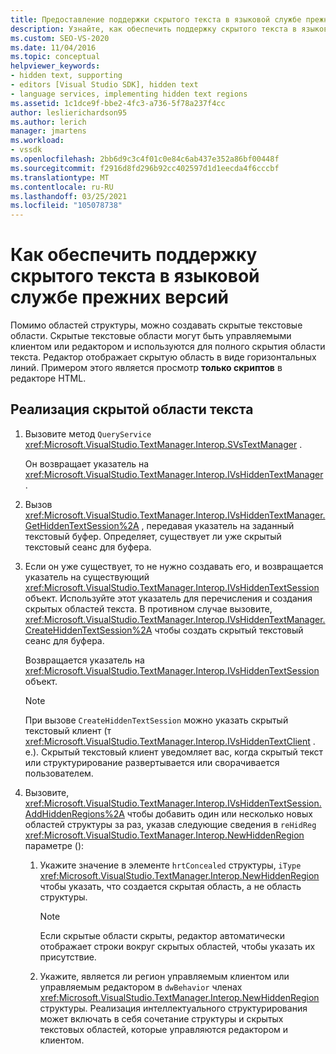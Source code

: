 ```yaml
---
title: Предоставление поддержки скрытого текста в языковой службе прежних версий
description: Узнайте, как обеспечить поддержку скрытого текста в языковой службе прежних версий, добавив управляемые редактором или скрытые текстовые области с управлением клиентами.
ms.custom: SEO-VS-2020
ms.date: 11/04/2016
ms.topic: conceptual
helpviewer_keywords:
- hidden text, supporting
- editors [Visual Studio SDK], hidden text
- language services, implementing hidden text regions
ms.assetid: 1c1dce9f-bbe2-4fc3-a736-5f78a237f4cc
author: leslierichardson95
ms.author: lerich
manager: jmartens
ms.workload:
- vssdk
ms.openlocfilehash: 2bb6d9c3c4f01c0e84c6ab437e352a86bf00448f
ms.sourcegitcommit: f2916d8fd296b92cc402597d1d1eecda4f6cccbf
ms.translationtype: MT
ms.contentlocale: ru-RU
ms.lasthandoff: 03/25/2021
ms.locfileid: "105078738"
---
```

# <a name="how-to-provide-hidden-text-support-in-a-legacy-language-service"></a>Как обеспечить поддержку скрытого текста в языковой службе прежних версий
Помимо областей структуры, можно создавать скрытые текстовые области. Скрытые текстовые области могут быть управляемыми клиентом или редактором и используются для полного скрытия области текста. Редактор отображает скрытую область в виде горизонтальных линий. Примером этого является просмотр **только скриптов** в редакторе HTML.

## <a name="to-implement-a-hidden-text-region"></a>Реализация скрытой области текста

1. Вызовите метод `QueryService` <xref:Microsoft.VisualStudio.TextManager.Interop.SVsTextManager> .

     Он возвращает указатель на <xref:Microsoft.VisualStudio.TextManager.Interop.IVsHiddenTextManager> .

2. Вызов <xref:Microsoft.VisualStudio.TextManager.Interop.IVsHiddenTextManager.GetHiddenTextSession%2A> , передавая указатель на заданный текстовый буфер. Определяет, существует ли уже скрытый текстовый сеанс для буфера.

3. Если он уже существует, то не нужно создавать его, и возвращается указатель на существующий <xref:Microsoft.VisualStudio.TextManager.Interop.IVsHiddenTextSession> объект. Используйте этот указатель для перечисления и создания скрытых областей текста. В противном случае вызовите, <xref:Microsoft.VisualStudio.TextManager.Interop.IVsHiddenTextManager.CreateHiddenTextSession%2A> чтобы создать скрытый текстовый сеанс для буфера.

     Возвращается указатель на <xref:Microsoft.VisualStudio.TextManager.Interop.IVsHiddenTextSession> объект.

    > [!NOTE]
    > При вызове `CreateHiddenTextSession` можно указать скрытый текстовый клиент (т <xref:Microsoft.VisualStudio.TextManager.Interop.IVsHiddenTextClient> . е.). Скрытый текстовый клиент уведомляет вас, когда скрытый текст или структурирование развертывается или сворачивается пользователем.

4. Вызовите, <xref:Microsoft.VisualStudio.TextManager.Interop.IVsHiddenTextSession.AddHiddenRegions%2A> чтобы добавить один или несколько новых областей структуры за раз, указав следующие сведения в `reHidReg` <xref:Microsoft.VisualStudio.TextManager.Interop.NewHiddenRegion> параметре ():

    1. Укажите значение в элементе `hrtConcealed` структуры, `iType` <xref:Microsoft.VisualStudio.TextManager.Interop.NewHiddenRegion> чтобы указать, что создается скрытая область, а не область структуры.

        > [!NOTE]
        > Если скрытые области скрыты, редактор автоматически отображает строки вокруг скрытых областей, чтобы указать их присутствие.

    2. Укажите, является ли регион управляемым клиентом или управляемым редактором в `dwBehavior` членах <xref:Microsoft.VisualStudio.TextManager.Interop.NewHiddenRegion> структуры. Реализация интеллектуального структурирования может включать в себя сочетание структуры и скрытых текстовых областей, которые управляются редактором и клиентом.

